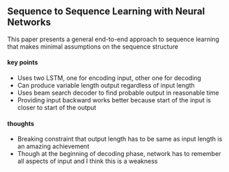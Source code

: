 ## Sequence to Sequence Learning with Neural Networks

This paper presents a general end-to-end approach to sequence learning that makes minimal assumptions on the sequence structure

#### key points

* Uses two LSTM, one for encoding input, other one for decoding
* Can produce variable length output regardless of input length
* Uses beam search decoder to find probable output in reasonable time
* Providing input backward works better because start of the input is closer to start of the output

#### thoughts

* Breaking constraint that output length has to be same as input length is an amazing achievement
* Though at the beginning of decoding phase, network has to remember all aspects of input and I think this is a weakness

